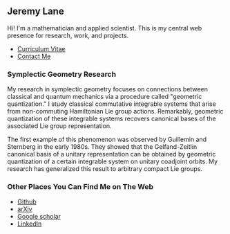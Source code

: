 ## Jeremy Lane

Hi! I'm a mathematician and applied scientist. This is my central web presence for research, work, and projects.

- [Curriculum Vitae](cv.md)
- [Contact Me](mailto:lane203j@gmail.com)

### Symplectic Geometry Research

My research in symplectic geometry focuses on connections between classical and quantum mechanics via a procedure called "geometric quantization." 
I study classical commutative integrable systems that arise from non-commuting Hamiltonian Lie group actions.
Remarkably, geometric quantization of these integrable systems recovers canonical bases of the associated Lie group representation.

The first example of this phenomenon was observed by Guillemin and Sternberg in the early 1980s. 
They showed that the Gelfand-Zeitlin canonical basis of a unitary representation can be obtained by geometric quantization of a certain integrable system on unitary coadjoint orbits. 
My research has generalized this result to arbitrary compact Lie groups.
  

### Other Places You Can Find Me on The Web

- [Github](https://github.com/lanej5)
- [arXiv](https://arxiv.org/a/lane_j_2.html)
- [Google scholar](https://scholar.google.ca/citations?user=atcyxVwAAAAJ&hl=en)
- [LinkedIn](https://linkedin.com/in/lanej5)
